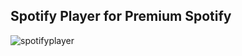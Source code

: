 ## Spotify Player for Premium Spotify
![spotifyplayer](https://user-images.githubusercontent.com/47575608/159588649-7954386b-44c3-4f5d-9fc6-633589e2b52f.png)
